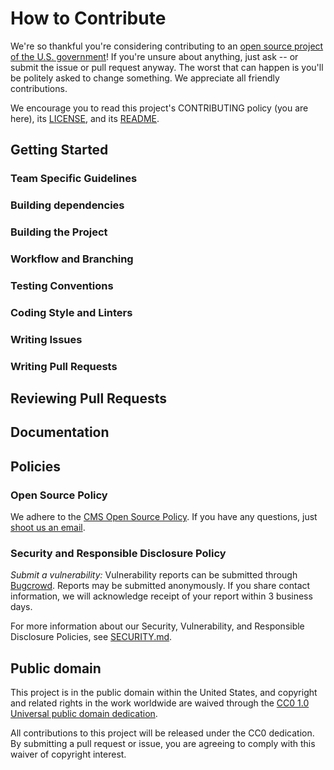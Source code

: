 <!--- # NOTE: Modify sections marked with `TODO` -->

# How to Contribute

<!-- Basic instructions about where to send patches, check out source code, and get development support.-->

We're so thankful you're considering contributing to an [open source project of
the U.S. government](https://code.gov/)! If you're unsure about anything, just
ask -- or submit the issue or pull request anyway. The worst that can happen is
you'll be politely asked to change something. We appreciate all friendly
contributions.

We encourage you to read this project's CONTRIBUTING policy (you are here), its
[LICENSE](LICENSE.md), and its [README](README.md).

## Getting Started

<!--- TODO: If you have 'good-first-issue' or 'easy' labels for newcomers, mention them here.-->

### Team Specific Guidelines

<!-- TODO: This section helps contributors understand any team structure in the project (formal or informal.) Encouraged to point towards the MAINTAINERS.md file for further details.-->

### Building dependencies

<!--- TODO: This step is often skipped, so don't forget to include the steps needed to install on your platform. If you project can be multi-platform, this is an excellent place for first time contributors to send patches!-->

### Building the Project

<!--- TODO: Be sure to include build scripts and instructions, not just the source code itself! -->

### Workflow and Branching

<!--- TODO: Workflow Example
We follow the [GitHub Flow Workflow](https://guides.github.com/introduction/flow/)

1.  Fork the project
2.  Check out the `main` branch
3.  Create a feature branch
4.  Write code and tests for your change
5.  From your branch, make a pull request against `{{ cookiecutter.project_org }}/{{ cookiecutter.project_repo_name }}/main`
6.  Work with repo maintainers to get your change reviewed
7.  Wait for your change to be pulled into `{{ cookiecutter.project_org }}/{{ cookiecutter.project_repo_name }}/main`
8.  Delete your feature branch
-->

### Testing Conventions

<!--- TODO: Discuss where tests can be found, how they are run, and what kind of tests/coverage strategy and goals the project has. -->

### Coding Style and Linters

<!--- TODO: HIGHLY ENCOURAGED. Specific tools will vary between different languages/frameworks (e.g. Black for python, eslint for JavaScript, etc...)

1. Mention any style guides you adhere to (e.g. pep8, etc...)
2. Mention any linters your project uses (e.g. flake8, jslint, etc...)
3. Mention any naming conventions your project uses (e.g. Semantic Versioning, CamelCasing, etc...)
4. Mention any other content guidelines the project adheres to (e.g. plainlanguage.gov, etc...)

-->

### Writing Issues

<!--- TODO: Example Issue Guides

When creating an issue please try to adhere to the following format:

    module-name: One line summary of the issue (less than 72 characters)

    ### Expected behavior

    As concisely as possible, describe the expected behavior.

    ### Actual behavior

    As concisely as possible, describe the observed behavior.

    ### Steps to reproduce the behavior

    List all relevant steps to reproduce the observed behavior.

    see our .github/ISSUE_TEMPLATE.md for more examples.
-->

### Writing Pull Requests

<!-- TODO: Make a brief statement about where to file pull/merge requests, and conventions for doing so. Link to PULL_REQUEST_TEMPLATE.md file.

Comments should be formatted to a width no greater than 80 columns.

Files should be exempt of trailing spaces.

We adhere to a specific format for commit messages. Please write your commit
messages along these guidelines. Please keep the line width no greater than 80
columns (You can use `fmt -n -p -w 80` to accomplish this).

    module-name: One line description of your change (less than 72 characters)

    Problem

    Explain the context and why you're making that change.  What is the problem
    you're trying to solve? In some cases there is not a problem and this can be
    thought of being the motivation for your change.

    Solution

    Describe the modifications you've done.

    Result

    What will change as a result of your pull request? Note that sometimes this
    section is unnecessary because it is self-explanatory based on the solution.

Some important notes regarding the summary line:

* Describe what was done; not the result
* Use the active voice
* Use the present tense
* Capitalize properly
* Do not end in a period — this is a title/subject
* Prefix the subject with its scope

    see our .github/PULL_REQUEST_TEMPLATE.md for more examples.
-->

## Reviewing Pull Requests

<!--- TODO: Make a brief statement about how pull-requests are reviewed, and who is doing the reviewing. Linking to MAINTAINERS.md can help.

Code Review Example

The repository on GitHub is kept in sync with an internal repository at
github.cms.gov. For the most part this process should be transparent to the
project users, but it does have some implications for how pull requests are
merged into the codebase.

When you submit a pull request on GitHub, it will be reviewed by the project
community (both inside and outside of github.cms.gov), and once the changes are
approved, your commits will be brought into github.cms.gov's internal system for
additional testing. Once the changes are merged internally, they will be pushed
back to GitHub with the next sync.

This process means that the pull request will not be merged in the usual way.
Instead a member of the project team will post a message in the pull request
thread when your changes have made their way back to GitHub, and the pull
request will be closed.

The changes in the pull request will be collapsed into a single commit, but the
authorship metadata will be preserved.

-->

<!--
## Shipping Releases
Our general policy for shipping releases can be found in our [MAINTAINERS.md](./MAINTAINERS.md) file.
We adhere to semantic versioning and automatic generation of changelogs
as described in this file. 

<!-- TODO: What cadence does your project ship new releases? (e.g. one-time, ad-hoc, periodically, upon merge of new patches) Who does so? 
-->

## Documentation

<!-- TODO: Documentation Example

We also welcome improvements to the project documentation or to the existing
docs. Please file an [issue](https://github.com/{{ cookiecutter.project_org }}/{{ cookiecutter.project_repo_name }}/issues).
-->

## Policies

### Open Source Policy

We adhere to the [CMS Open Source
Policy](https://github.com/CMSGov/cms-open-source-policy). If you have any
questions, just [shoot us an email](mailto:opensource@cms.hhs.gov).

### Security and Responsible Disclosure Policy

*Submit a vulnerability:* Vulnerability reports can be submitted through [Bugcrowd](https://bugcrowd.com/cms-vdp). Reports may be submitted anonymously. If you share contact information, we will acknowledge receipt of your report within 3 business days.

For more information about our Security, Vulnerability, and Responsible Disclosure Policies, see [SECURITY.md](SECURITY.md).

## Public domain

This project is in the public domain within the United States, and copyright and related rights in the work worldwide are waived through the [CC0 1.0 Universal public domain dedication](https://creativecommons.org/publicdomain/zero/1.0/).

All contributions to this project will be released under the CC0 dedication. By submitting a pull request or issue, you are agreeing to comply with this waiver of copyright interest.
